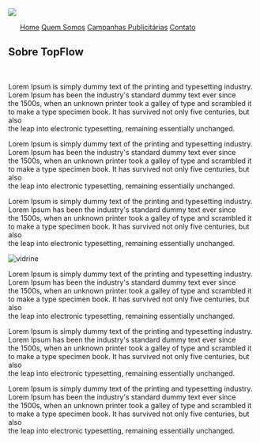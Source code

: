 <!DOCTYPE html>
<html lang="pt-br">
<head>
  <meta charset="UTF-8">
  <meta name="viewport" content="width=device-width, initial-scale=1.0">
  <link rel="stylesheet" href="css/home.css">
  <script src="js/index.js"></script>
  <title>TopFlow</title>
</head>
<body>
	<img id="img01" src="imagens/Modelo.jpg">
	<div class="cabecalho" >
	  <ul >
	    <a class="menu"href="home.html">Home</a>
	    <a class="menu" href="quemsomos.html">Quem Somos</a>
	    <a class="menu" href="campanhas.html" >Campanhas Publicitárias</a>
	    <a class="menu" href="#" >Contato</a>
	  </ul>
	</div>
	<div class="text">
	  <h2 class="titulo" > Sobre TopFlow</h2> <br>
	  <p class="parag01">
	    Lorem Ipsum is simply dummy text of the printing and typesetting industry. Lorem Ipsum has been the industry's standard dummy text ever since <br> the 1500s, when an unknown printer took a galley of type and scrambled it to make a type specimen book. It has survived not only five centuries, but also <br> the leap into electronic typesetting, remaining essentially unchanged.
	  </p>
	  <p class="parag01" >
	    Lorem Ipsum is simply dummy text of the printing and typesetting industry. Lorem Ipsum has been the industry's standard dummy text ever since <br> the 1500s, when an unknown printer took a galley of type and scrambled it to make a type specimen book. It has survived not only five centuries, but also <br> the leap into electronic typesetting, remaining essentially unchanged. 
	  </p>
	  <p class="parag01" >
	    Lorem Ipsum is simply dummy text of the printing and typesetting industry. Lorem Ipsum has been the industry's standard dummy text ever since <br> the 1500s, when an unknown printer took a galley of type and scrambled it to make a type specimen book. It has survived not only five centuries, but also <br> the leap into electronic typesetting, remaining essentially unchanged.
	  </p>
	<img id="img02" src="imagens/modelo01.png" alt="vidrine">
     <p class="parag01" >
	    Lorem Ipsum is simply dummy text of the printing and typesetting industry. Lorem Ipsum has been the industry's standard dummy text ever since <br> the 1500s, when an unknown printer took a galley of type and scrambled it to make a type specimen book. It has survived not only five centuries, but also <br> the leap into electronic typesetting, remaining essentially unchanged.
	  </p>
	   <p class="parag01" >
	    Lorem Ipsum is simply dummy text of the printing and typesetting industry. Lorem Ipsum has been the industry's standard dummy text ever since <br> the 1500s, when an unknown printer took a galley of type and scrambled it to make a type specimen book. It has survived not only five centuries, but also <br> the leap into electronic typesetting, remaining essentially unchanged.
	  </p>
	   <p class="parag01" >
	    Lorem Ipsum is simply dummy text of the printing and typesetting industry. Lorem Ipsum has been the industry's standard dummy text ever since <br> the 1500s, when an unknown printer took a galley of type and scrambled it to make a type specimen book. It has survived not only five centuries, but also <br> the leap into electronic typesetting, remaining essentially unchanged.
	  </p>
  </div>
</body>
</html>